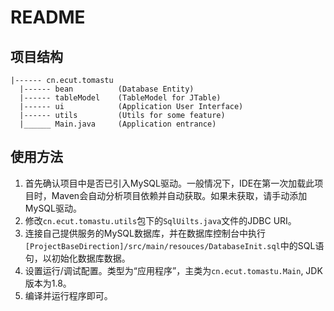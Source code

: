 # README
## 项目结构
```
|------ cn.ecut.tomastu
  |------ bean          (Database Entity)
  |------ tableModel    (TableModel for JTable)
  |------ ui            (Application User Interface)
  |------ utils         (Utils for some feature)
  |______ Main.java     (Application entrance)
```

## 使用方法
1. 首先确认项目中是否已引入MySQL驱动。一般情况下，IDE在第一次加载此项目时，Maven会自动分析项目依赖并自动获取。如果未获取，请手动添加MySQL驱动。
2. 修改`cn.ecut.tomastu.utils`包下的`SqlUilts.java`文件的JDBC URI。
3. 连接自己提供服务的MySQL数据库，并在数据库控制台中执行`[ProjectBaseDirection]/src/main/resouces/DatabaseInit.sql`中的SQL语句，以初始化数据库数据。
4. 设置运行/调试配置。类型为“应用程序”，主类为`cn.ecut.tomastu.Main`, JDK版本为1.8。
5. 编译并运行程序即可。
